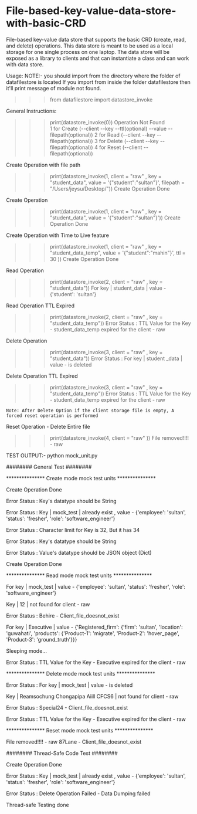 # File-based-key-value-data-store-with-basic-CRD
File-based key-value data store that supports the basic CRD (create, read, and delete) operations. This data store is meant to be used as a local storage for one single process on one laptop. The data store will be exposed as a library to clients and that can instantiate a class and can work with data store.

Usage:
NOTE:- you should import from the directory where the folder of datafilestore is located 
       If you import from inside the folder datafilestore then it'll print message of module not found.

>>> from datafilestore import datastore_invoke 

General Instructions:

>>> print(datastore_invoke(0))
Operation Not Found  
1 for Create (--client --key  --ttl(optional) --value --filepath(optional)) 
2 for Read (--client --key --filepath(optional)) 
3 for Delete (--client --key --filepath(optional)) 
4 for Reset (--client --filepath(optional))

Create Operation with file path

>>> print(datastore_invoke(1, client = "raw" , key = "student_data", value = '{"student":"sultan"}', filepath = "/Users/jeysu/Desktop/"))
Create Operation Done

Create Operation

>>> print(datastore_invoke(1, client = "raw" , key = "student_data", value = '{"student":"sultan"}'))
Create Operation Done

Create Operation with Time to Live feature

>>> print(datastore_invoke(1, client = "raw" , key = "student_data_temp", value = '{"student":"mahin"}', ttl = 30 ))
Create Operation Done

Read Operation

>>> print(datastore_invoke(2, client = "raw" , key = "student_data"))
For key | student_data | value  - {'student': 'sultan'} 

Read Operation TTL Expired

>>> print(datastore_invoke(2, client = "raw" , key = "student_data_temp"))
Error Status : TTL Value for the Key - student_data_temp expired for the client - raw

Delete Operation

>>> print(datastore_invoke(3, client = "raw" , key = "student_data"))
Error Status : For key | student _data | value - is deleted

Delete Operation TTL Expired

>>> print(datastore_invoke(3, client = "raw" , key = "student_data_temp"))
Error Status : TTL Value for the Key - student_data_temp expired for the client - raw

    Note: After Delete Option if the client storage file is empty, A forced reset operation is performed

Reset Operation - Delete Entire file

>>> print(datastore_invoke(4, client = "raw" ))
File removed!!!! - raw

TEST OUTPUT:-
python mock_unit.py

######## General Test ########



*************** Create mode mock test units ***************


Create Operation Done

Error Status : Key's datatype should be String

Error Status : Key | mock_test | already exist , value - {'employee': 'sultan', 'status': 'fresher', 'role': 'software_engineer'}

Error Status : Character limit for Key is 32, But it has 34

Error Status : Key's datatype should be String

Error Status : Value's datatype should be JSON object (Dict)

Create Operation Done



*************** Read mode mock test units ***************


For key | mock_test | value  - {'employee': 'sultan', 'status': 'fresher', 'role': 'software_engineer'}

Key | 12 | not found for client - raw

Error Status : Behire - Client_file_doesnot_exist

For key | Executive | value  - {'Registered_firm': {'firm': 'sultan', 'location': 'guwahati', 'products': {'Product-1': 'migrate', 'Product-2': 'hover_page', 'Product-3': 'ground_truth'}}}


Sleeping mode...

Error Status : TTL Value for the Key - Executive expired for the client - raw



*************** Delete mode mock test units ***************


Error Status : For key | mock_test | value - is deleted

Key | Reamsochung Chongapipa Aiill CFCS6 | not found for client - raw

Error Status : Special24 - Client_file_doesnot_exist

Error Status : TTL Value for the Key - Executive expired for the client - raw



*************** Reset mode mock test units ***************


File removed!!!! - raw
87Lane - Client_file_doesnot_exist

######## Thread-Safe Code Test ########

Create Operation Done

Error Status : Key | mock_test | already exist , value - {'employee': 'sultan', 'status': 'fresher', 'role': 'software_engineer'}

Error Status : Delete Operation Failed - Data Dumping failed

Thread-safe Testing done
